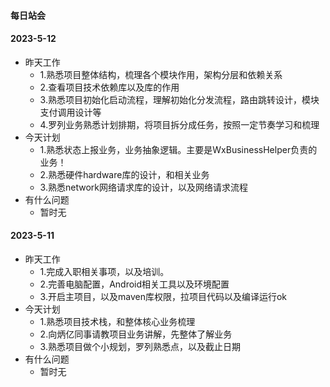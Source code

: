 #### 每日站会


#### 2023-5-12
- 昨天工作
  - 1.熟悉项目整体结构，梳理各个模块作用，架构分层和依赖关系
  - 2.查看项目技术依赖库以及库的作用
  - 3.熟悉项目初始化启动流程，理解初始化分发流程，路由跳转设计，模块支付调用设计等
  - 4.罗列业务熟悉计划排期，将项目拆分成任务，按照一定节奏学习和梳理
- 今天计划
  - 1.熟悉状态上报业务，业务抽象逻辑。主要是WxBusinessHelper负责的业务！
  - 2.熟悉硬件hardware库的设计，和相关业务
  - 3.熟悉network网络请求库的设计，以及网络请求流程
- 有什么问题
  - 暂时无




#### 2023-5-11
- 昨天工作
  - 1.完成入职相关事项，以及培训。
  - 2.完善电脑配置，Android相关工具以及环境配置
  - 3.开启主项目，以及maven库权限，拉项目代码以及编译运行ok
- 今天计划
  - 1.熟悉项目技术栈，和整体核心业务梳理
  - 2.向炳亿同事请教项目业务讲解，先整体了解业务
  - 3.熟悉项目做个小规划，罗列熟悉点，以及截止日期
- 有什么问题
  - 暂时无


